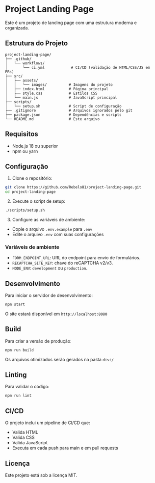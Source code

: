 # Project Landing Page

Este é um projeto de landing page com uma estrutura moderna e organizada.

## Estrutura do Projeto

```
project-landing-page/
├── .github/
│   └── workflows/
│       └── ci.yml            # CI/CD (validação de HTML/CSS/JS em PRs)
├── src/                      
│   ├── assets/
│   │   └── images/          # Imagens do projeto
│   ├── index.html           # Página principal
│   ├── style.css            # Estilos CSS
│   └── main.js              # JavaScript principal
├── scripts/
│   └── setup.sh             # Script de configuração
├── .gitignore               # Arquivos ignorados pelo git
├── package.json             # Dependências e scripts
└── README.md                # Este arquivo
```

## Requisitos

- Node.js 18 ou superior
- npm ou yarn

## Configuração

1. Clone o repositório:
```bash
git clone https://github.com/Rebelo81/project-landing-page.git
cd project-landing-page
```

2. Execute o script de setup:
```bash
./scripts/setup.sh
```

3. Configure as variáveis de ambiente:
- Copie o arquivo `.env.example` para `.env`
- Edite o arquivo `.env` com suas configurações

### Variáveis de ambiente

- `FORM_ENDPOINT_URL`: URL do endpoint para envio de formulários.
- `RECAPTCHA_SITE_KEY`: chave do reCAPTCHA v2/v3.
- `NODE_ENV`: `development` ou `production`.

## Desenvolvimento

Para iniciar o servidor de desenvolvimento:
```bash
npm start
```

O site estará disponível em `http://localhost:8080`

## Build

Para criar a versão de produção:
```bash
npm run build
```

Os arquivos otimizados serão gerados na pasta `dist/`

## Linting

Para validar o código:
```bash
npm run lint
```

## CI/CD

O projeto inclui um pipeline de CI/CD que:
- Valida HTML
- Valida CSS
- Valida JavaScript
- Executa em cada push para main e em pull requests

## Licença

Este projeto está sob a licença MIT. 